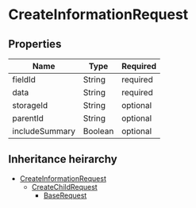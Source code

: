 

# CreateInformationRequest

## Properties

Name | Type | Required
-------- | -------- | --------
fieldId | String | required
data | String | required
storageId | String | optional
parentId | String | optional
includeSummary | Boolean | optional




## Inheritance heirarchy


* [CreateInformationRequest](CreateInformationRequest.md)
    * [CreateChildRequest](CreateChildRequest.md)
        * [BaseRequest](BaseRequest.md)
